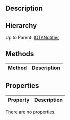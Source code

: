 ## Description

## Hierarchy
Up to Parent: [IOTANotifier](IOTANotifier)

## Methods
| Method | Description |
| ------------- | ------------- |

## Properties
| Property | Description |
| ------------- | ------------- |
There are no properties.
